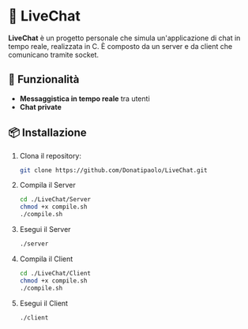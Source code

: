 # 💬 LiveChat

**LiveChat** è un progetto personale che simula un'applicazione di chat in tempo reale, realizzata in C. È composto da un server e da client che comunicano tramite socket.

## 🚀 Funzionalità

- **Messaggistica in tempo reale** tra utenti
- **Chat private**

## 📦 Installazione

1. Clona il repository:

   ```bash
   git clone https://github.com/Donatipaolo/LiveChat.git

2. Compila il Server
   ```bash
   cd ./LiveChat/Server
   chmod +x compile.sh
   ./compile.sh

3. Esegui il Server
   ```bash
   ./server

4. Compila il Client
   ```bash
   cd ./LiveChat/Client
   chmod +x compile.sh
   ./compile.sh

5. Esegui il Client
      ```bash
      ./client
